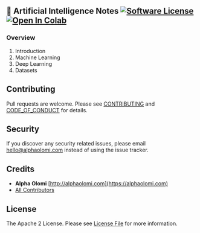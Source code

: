 ## 🤖 Artificial Intelligence Notes [![Software License][ico-license]](LICENSE.md) [![Open In Colab](https://colab.research.google.com/assets/colab-badge.svg)](https://colab.research.google.com/)

### Overview

1. Introduction
2. Machine Learning
3. Deep Learning
4. Datasets

## Contributing

Pull requests are welcome. Please see [CONTRIBUTING](./.github/CONTRIBUTING.md) and [CODE_OF_CONDUCT](./.github/CODE_OF_CONDUCT.md) for details.

## Security

If you discover any security related issues, please email [hello@alphaolomi.com](mailto:hello@alphaolomi.com) instead of using the issue tracker.

## Credits

- **Alpha Olomi** [http://alphaolomi.com](https://alphaolomi.com)
- [All Contributors][link-contributors]

## License

The Apache 2 License. Please see [License File](LICENSE) for more information.

[ico-license]: https://img.shields.io/badge/license-Apache2-brightgreen.svg?style=flat-square
[link-author]: https://github.com/alphaolomi
[link-contributors]: ../../contributors
